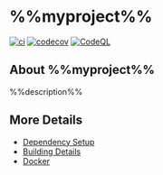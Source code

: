 # %%myproject%%

[![ci](https://github.com/%%myorg%%/%%myproject%%/actions/workflows/ci.yml/badge.svg)](https://github.com/%%myorg%%/%%myproject%%/actions/workflows/ci.yml)
[![codecov](https://codecov.io/gh/%%myorg%%/%%myproject%%/branch/main/graph/badge.svg)](https://codecov.io/gh/%%myorg%%/%%myproject%%)
[![CodeQL](https://github.com/%%myorg%%/%%myproject%%/actions/workflows/codeql-analysis.yml/badge.svg)](https://github.com/%%myorg%%/%%myproject%%/actions/workflows/codeql-analysis.yml)

## About %%myproject%%

%%description%%

## More Details

* [Dependency Setup](README_dependencies.md)
* [Building Details](README_building.md)
* [Docker](README_docker.md)
